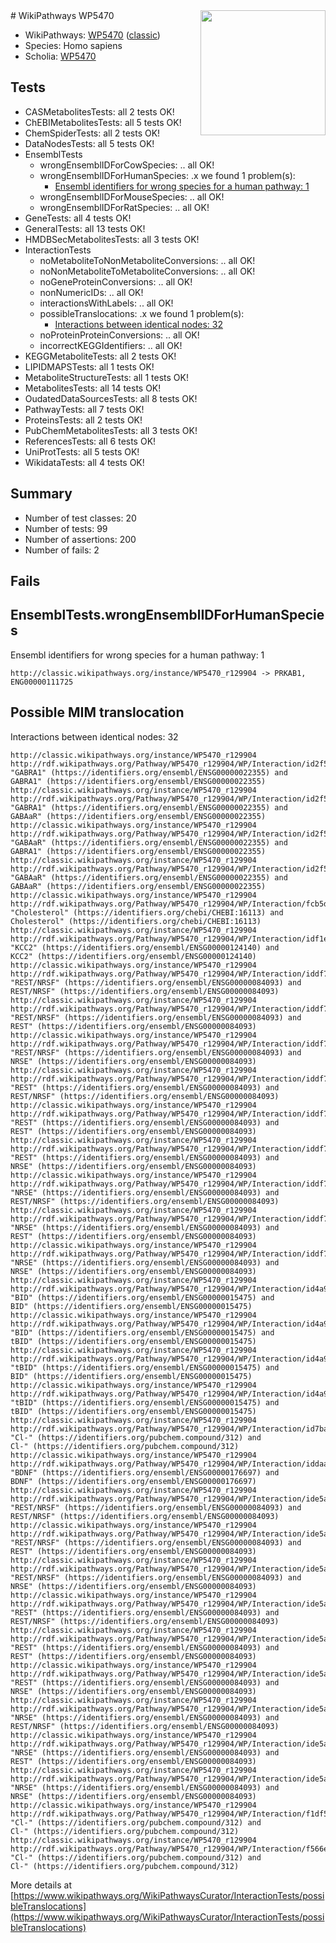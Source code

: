 <img style="float: right; width: 200px" src="https://upload.wikimedia.org/wikipedia/commons/thumb/8/83/Wplogo_with_text_500.png/640px-Wplogo_with_text_500.png" />
# WikiPathways WP5470

* WikiPathways: [WP5470](https://wikipathways.org/pathways/WP5470) ([classic](https://classic.wikipathways.org/instance/WP5470))
* Species: Homo sapiens
* Scholia: [WP5470](https://scholia.toolforge.org/wikipathways/WP5470)
## Tests
* CASMetabolitesTests: all 2 tests OK!
* ChEBIMetabolitesTests: all 5 tests OK!
* ChemSpiderTests: all 2 tests OK!
* DataNodesTests: all 5 tests OK!
* EnsemblTests
    * wrongEnsemblIDForCowSpecies: .. all OK!
    * wrongEnsemblIDForHumanSpecies: .x we found 1 problem(s):
        * [Ensembl identifiers for wrong species for a human pathway: 1](#a84343b)
    * wrongEnsemblIDForMouseSpecies: .. all OK!
    * wrongEnsemblIDForRatSpecies: .. all OK!
* GeneTests: all 4 tests OK!
* GeneralTests: all 13 tests OK!
* HMDBSecMetabolitesTests: all 3 tests OK!
* InteractionTests
    * noMetaboliteToNonMetaboliteConversions: .. all OK!
    * noNonMetaboliteToMetaboliteConversions: .. all OK!
    * noGeneProteinConversions: .. all OK!
    * nonNumericIDs: .. all OK!
    * interactionsWithLabels: .. all OK!
    * possibleTranslocations: .x we found 1 problem(s):
        * [Interactions between identical nodes: 32](#661ebf2a)
    * noProteinProteinConversions: .. all OK!
    * incorrectKEGGIdentifiers: .. all OK!
* KEGGMetaboliteTests: all 2 tests OK!
* LIPIDMAPSTests: all 1 tests OK!
* MetaboliteStructureTests: all 1 tests OK!
* MetabolitesTests: all 14 tests OK!
* OudatedDataSourcesTests: all 8 tests OK!
* PathwayTests: all 7 tests OK!
* ProteinsTests: all 2 tests OK!
* PubChemMetabolitesTests: all 3 tests OK!
* ReferencesTests: all 6 tests OK!
* UniProtTests: all 5 tests OK!
* WikidataTests: all 4 tests OK!


## Summary

* Number of test classes: 20
* Number of tests: 99
* Number of assertions: 200
* Number of fails: 2

## Fails

<a name="a84343b" />

## EnsemblTests.wrongEnsemblIDForHumanSpecies

Ensembl identifiers for wrong species for a human pathway: 1
```
http://classic.wikipathways.org/instance/WP5470_r129904 -> PRKAB1, ENG00000111725
 ```

<a name="661ebf2a" />

## Possible MIM translocation

Interactions between identical nodes: 32
```
http://classic.wikipathways.org/instance/WP5470_r129904 http://rdf.wikipathways.org/Pathway/WP5470_r129904/WP/Interaction/id2f527b2 "GABRA1" (https://identifiers.org/ensembl/ENSG00000022355) and 
GABRA1" (https://identifiers.org/ensembl/ENSG00000022355)
http://classic.wikipathways.org/instance/WP5470_r129904 http://rdf.wikipathways.org/Pathway/WP5470_r129904/WP/Interaction/id2f527b2 "GABRA1" (https://identifiers.org/ensembl/ENSG00000022355) and 
GABAaR" (https://identifiers.org/ensembl/ENSG00000022355)
http://classic.wikipathways.org/instance/WP5470_r129904 http://rdf.wikipathways.org/Pathway/WP5470_r129904/WP/Interaction/id2f527b2 "GABAaR" (https://identifiers.org/ensembl/ENSG00000022355) and 
GABRA1" (https://identifiers.org/ensembl/ENSG00000022355)
http://classic.wikipathways.org/instance/WP5470_r129904 http://rdf.wikipathways.org/Pathway/WP5470_r129904/WP/Interaction/id2f527b2 "GABAaR" (https://identifiers.org/ensembl/ENSG00000022355) and 
GABAaR" (https://identifiers.org/ensembl/ENSG00000022355)
http://classic.wikipathways.org/instance/WP5470_r129904 http://rdf.wikipathways.org/Pathway/WP5470_r129904/WP/Interaction/fcb5d "Cholesterol" (https://identifiers.org/chebi/CHEBI:16113) and 
Cholesterol" (https://identifiers.org/chebi/CHEBI:16113)
http://classic.wikipathways.org/instance/WP5470_r129904 http://rdf.wikipathways.org/Pathway/WP5470_r129904/WP/Interaction/idf1e0b837 "KCC2" (https://identifiers.org/ensembl/ENSG00000124140) and 
KCC2" (https://identifiers.org/ensembl/ENSG00000124140)
http://classic.wikipathways.org/instance/WP5470_r129904 http://rdf.wikipathways.org/Pathway/WP5470_r129904/WP/Interaction/iddf7623d8 "REST/NRSF" (https://identifiers.org/ensembl/ENSG00000084093) and 
REST/NRSF" (https://identifiers.org/ensembl/ENSG00000084093)
http://classic.wikipathways.org/instance/WP5470_r129904 http://rdf.wikipathways.org/Pathway/WP5470_r129904/WP/Interaction/iddf7623d8 "REST/NRSF" (https://identifiers.org/ensembl/ENSG00000084093) and 
REST" (https://identifiers.org/ensembl/ENSG00000084093)
http://classic.wikipathways.org/instance/WP5470_r129904 http://rdf.wikipathways.org/Pathway/WP5470_r129904/WP/Interaction/iddf7623d8 "REST/NRSF" (https://identifiers.org/ensembl/ENSG00000084093) and 
NRSE" (https://identifiers.org/ensembl/ENSG00000084093)
http://classic.wikipathways.org/instance/WP5470_r129904 http://rdf.wikipathways.org/Pathway/WP5470_r129904/WP/Interaction/iddf7623d8 "REST" (https://identifiers.org/ensembl/ENSG00000084093) and 
REST/NRSF" (https://identifiers.org/ensembl/ENSG00000084093)
http://classic.wikipathways.org/instance/WP5470_r129904 http://rdf.wikipathways.org/Pathway/WP5470_r129904/WP/Interaction/iddf7623d8 "REST" (https://identifiers.org/ensembl/ENSG00000084093) and 
REST" (https://identifiers.org/ensembl/ENSG00000084093)
http://classic.wikipathways.org/instance/WP5470_r129904 http://rdf.wikipathways.org/Pathway/WP5470_r129904/WP/Interaction/iddf7623d8 "REST" (https://identifiers.org/ensembl/ENSG00000084093) and 
NRSE" (https://identifiers.org/ensembl/ENSG00000084093)
http://classic.wikipathways.org/instance/WP5470_r129904 http://rdf.wikipathways.org/Pathway/WP5470_r129904/WP/Interaction/iddf7623d8 "NRSE" (https://identifiers.org/ensembl/ENSG00000084093) and 
REST/NRSF" (https://identifiers.org/ensembl/ENSG00000084093)
http://classic.wikipathways.org/instance/WP5470_r129904 http://rdf.wikipathways.org/Pathway/WP5470_r129904/WP/Interaction/iddf7623d8 "NRSE" (https://identifiers.org/ensembl/ENSG00000084093) and 
REST" (https://identifiers.org/ensembl/ENSG00000084093)
http://classic.wikipathways.org/instance/WP5470_r129904 http://rdf.wikipathways.org/Pathway/WP5470_r129904/WP/Interaction/iddf7623d8 "NRSE" (https://identifiers.org/ensembl/ENSG00000084093) and 
NRSE" (https://identifiers.org/ensembl/ENSG00000084093)
http://classic.wikipathways.org/instance/WP5470_r129904 http://rdf.wikipathways.org/Pathway/WP5470_r129904/WP/Interaction/id4a916841 "BID" (https://identifiers.org/ensembl/ENSG00000015475) and 
BID" (https://identifiers.org/ensembl/ENSG00000015475)
http://classic.wikipathways.org/instance/WP5470_r129904 http://rdf.wikipathways.org/Pathway/WP5470_r129904/WP/Interaction/id4a916841 "BID" (https://identifiers.org/ensembl/ENSG00000015475) and 
tBID" (https://identifiers.org/ensembl/ENSG00000015475)
http://classic.wikipathways.org/instance/WP5470_r129904 http://rdf.wikipathways.org/Pathway/WP5470_r129904/WP/Interaction/id4a916841 "tBID" (https://identifiers.org/ensembl/ENSG00000015475) and 
BID" (https://identifiers.org/ensembl/ENSG00000015475)
http://classic.wikipathways.org/instance/WP5470_r129904 http://rdf.wikipathways.org/Pathway/WP5470_r129904/WP/Interaction/id4a916841 "tBID" (https://identifiers.org/ensembl/ENSG00000015475) and 
tBID" (https://identifiers.org/ensembl/ENSG00000015475)
http://classic.wikipathways.org/instance/WP5470_r129904 http://rdf.wikipathways.org/Pathway/WP5470_r129904/WP/Interaction/id7bac3ede "Cl-" (https://identifiers.org/pubchem.compound/312) and 
Cl-" (https://identifiers.org/pubchem.compound/312)
http://classic.wikipathways.org/instance/WP5470_r129904 http://rdf.wikipathways.org/Pathway/WP5470_r129904/WP/Interaction/iddaa8a622 "BDNF" (https://identifiers.org/ensembl/ENSG00000176697) and 
BDNF" (https://identifiers.org/ensembl/ENSG00000176697)
http://classic.wikipathways.org/instance/WP5470_r129904 http://rdf.wikipathways.org/Pathway/WP5470_r129904/WP/Interaction/ide5a68b27 "REST/NRSF" (https://identifiers.org/ensembl/ENSG00000084093) and 
REST/NRSF" (https://identifiers.org/ensembl/ENSG00000084093)
http://classic.wikipathways.org/instance/WP5470_r129904 http://rdf.wikipathways.org/Pathway/WP5470_r129904/WP/Interaction/ide5a68b27 "REST/NRSF" (https://identifiers.org/ensembl/ENSG00000084093) and 
REST" (https://identifiers.org/ensembl/ENSG00000084093)
http://classic.wikipathways.org/instance/WP5470_r129904 http://rdf.wikipathways.org/Pathway/WP5470_r129904/WP/Interaction/ide5a68b27 "REST/NRSF" (https://identifiers.org/ensembl/ENSG00000084093) and 
NRSE" (https://identifiers.org/ensembl/ENSG00000084093)
http://classic.wikipathways.org/instance/WP5470_r129904 http://rdf.wikipathways.org/Pathway/WP5470_r129904/WP/Interaction/ide5a68b27 "REST" (https://identifiers.org/ensembl/ENSG00000084093) and 
REST/NRSF" (https://identifiers.org/ensembl/ENSG00000084093)
http://classic.wikipathways.org/instance/WP5470_r129904 http://rdf.wikipathways.org/Pathway/WP5470_r129904/WP/Interaction/ide5a68b27 "REST" (https://identifiers.org/ensembl/ENSG00000084093) and 
REST" (https://identifiers.org/ensembl/ENSG00000084093)
http://classic.wikipathways.org/instance/WP5470_r129904 http://rdf.wikipathways.org/Pathway/WP5470_r129904/WP/Interaction/ide5a68b27 "REST" (https://identifiers.org/ensembl/ENSG00000084093) and 
NRSE" (https://identifiers.org/ensembl/ENSG00000084093)
http://classic.wikipathways.org/instance/WP5470_r129904 http://rdf.wikipathways.org/Pathway/WP5470_r129904/WP/Interaction/ide5a68b27 "NRSE" (https://identifiers.org/ensembl/ENSG00000084093) and 
REST/NRSF" (https://identifiers.org/ensembl/ENSG00000084093)
http://classic.wikipathways.org/instance/WP5470_r129904 http://rdf.wikipathways.org/Pathway/WP5470_r129904/WP/Interaction/ide5a68b27 "NRSE" (https://identifiers.org/ensembl/ENSG00000084093) and 
REST" (https://identifiers.org/ensembl/ENSG00000084093)
http://classic.wikipathways.org/instance/WP5470_r129904 http://rdf.wikipathways.org/Pathway/WP5470_r129904/WP/Interaction/ide5a68b27 "NRSE" (https://identifiers.org/ensembl/ENSG00000084093) and 
NRSE" (https://identifiers.org/ensembl/ENSG00000084093)
http://classic.wikipathways.org/instance/WP5470_r129904 http://rdf.wikipathways.org/Pathway/WP5470_r129904/WP/Interaction/f1df5 "Cl-" (https://identifiers.org/pubchem.compound/312) and 
Cl-" (https://identifiers.org/pubchem.compound/312)
http://classic.wikipathways.org/instance/WP5470_r129904 http://rdf.wikipathways.org/Pathway/WP5470_r129904/WP/Interaction/f566e "Cl-" (https://identifiers.org/pubchem.compound/312) and 
Cl-" (https://identifiers.org/pubchem.compound/312)
```

More details at [https://www.wikipathways.org/WikiPathwaysCurator/InteractionTests/possibleTranslocations](https://www.wikipathways.org/WikiPathwaysCurator/InteractionTests/possibleTranslocations)

